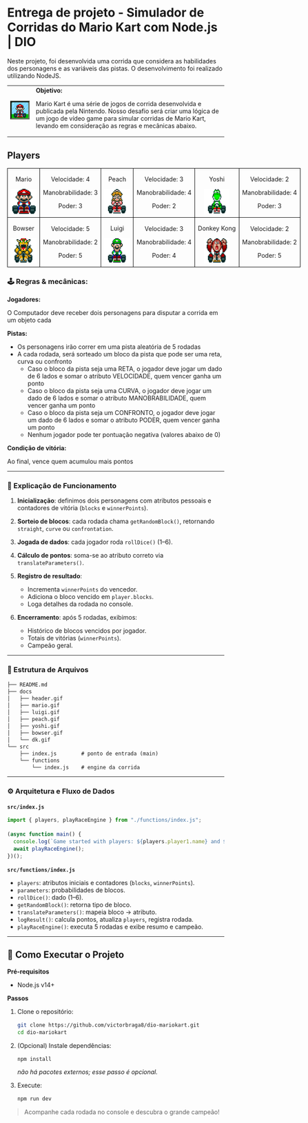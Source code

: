 # Entrega de projeto - Simulador de Corridas do Mario Kart com Node.js | DIO

Neste projeto, foi desenvolvida uma corrida que considera as habilidades dos personagens e as variáveis das pistas. O desenvolvimento foi realizado utilizando NodeJS.

<table>
  <tr>
    <td>
      <img src="./docs/header.gif" alt="Mario Kart" width="200">
    </td>
    <td>
      <b>Objetivo:</b>
      <p>Mario Kart é uma série de jogos de corrida desenvolvida e publicada pela Nintendo. Nosso desafio será criar uma lógica de um jogo de vídeo game para simular corridas de Mario Kart, levando em consideração as regras e mecânicas abaixo.</p>
    </td>
  </tr>
</table>

<h2>Players</h2>
<table style="border-collapse: collapse; width: 800px; margin: 0 auto;">
  <tr>
    <td style="border: 1px solid black; text-align: center;">
      <p>Mario</p>
      <img src="./docs/mario.gif" alt="Mario Kart" width="60" height="60">
    </td>
    <td style="border: 1px solid black; text-align: center;">
      <p>Velocidade: 4</p>
      <p>Manobrabilidade: 3</p>
      <p>Poder: 3</p>
    </td>
    <td style="border: 1px solid black; text-align: center;">
      <p>Peach</p>
      <img src="./docs/peach.gif" alt="Mario Kart" width="60" height="60">
    </td>
    <td style="border: 1px solid black; text-align: center;">
      <p>Velocidade: 3</p>
      <p>Manobrabilidade: 4</p>
      <p>Poder: 2</p>
    </td>
    <td style="border: 1px solid black; text-align: center;">
      <p>Yoshi</p>
      <img src="./docs/yoshi.gif" alt="Mario Kart" width="60" height="60">
    </td>
    <td style="border: 1px solid black; text-align: center;">
      <p>Velocidade: 2</p>
      <p>Manobrabilidade: 4</p>
      <p>Poder: 3</p>
    </td>
  </tr>
  <tr>
    <td style="border: 1px solid black; text-align: center;">
      <p>Bowser</p>
      <img src="./docs/bowser.gif" alt="Mario Kart" width="60" height="60">
    </td>
    <td style="border: 1px solid black; text-align: center;">
      <p>Velocidade: 5</p>
      <p>Manobrabilidade: 2</p>
      <p>Poder: 5</p>
    </td>
    <td style="border: 1px solid black; text-align: center;">
      <p>Luigi</p>
      <img src="./docs/luigi.gif" alt="Mario Kart" width="60" height="60">
    </td>
    <td style="border: 1px solid black; text-align: center;">
      <p>Velocidade: 3</p>
      <p>Manobrabilidade: 4</p>
      <p>Poder: 4</p>
    </td>
    <td style="border: 1px solid black; text-align: center;">
      <p>Donkey Kong</p>
      <img src="./docs/dk.gif" alt="Mario Kart" width="60" height="60">
    </td>
    <td style="border: 1px solid black; text-align: center;">
      <p>Velocidade: 2</p>
      <p>Manobrabilidade: 2</p>
      <p>Poder: 5</p>
    </td>
  </tr>
</table>

<p></p>

<h3>🕹️ Regras & mecânicas:</h3>

<b>Jogadores:</b>

<label for="jogadores-item">O Computador deve receber dois personagens para disputar a corrida em um objeto cada</label>

<b>Pistas:</b>

<ul>
  <li> <label for="pistas-1-item">Os personagens irão correr em uma pista aleatória de 5 rodadas</label></li>
  <li> <label for="pistas-2-item">A cada rodada, será sorteado um bloco da pista que pode ser uma reta, curva ou confronto</label>
    <ul>
      <li><label for="pistas-2-1-item">Caso o bloco da pista seja uma RETA, o jogador deve jogar um dado de 6 lados e somar o atributo VELOCIDADE, quem vencer ganha um ponto</label></li>
      <li><label for="pistas-2-2-item">Caso o bloco da pista seja uma CURVA, o jogador deve jogar um dado de 6 lados e somar o atributo MANOBRABILIDADE, quem vencer ganha um ponto</label></li>
      <li><label for="pistas-2-3-item">Caso o bloco da pista seja um CONFRONTO, o jogador deve jogar um dado de 6 lados e somar o atributo PODER, quem vencer ganha um ponto</label></li>
      <li><label for="pistas-2-4-item">Nenhum jogador pode ter pontuação negativa (valores abaixo de 0)</label></li>
    </ul>
  </li>
</ul>

<b>Condição de vitória:</b>

<label for="vitoria-item">Ao final, vence quem acumulou mais pontos</label>

---

### 📖 Explicação de Funcionamento

1. **Inicialização**: definimos dois personagens com atributos pessoais e contadores de vitória (`blocks` e `winnerPoints`).
2. **Sorteio de blocos**: cada rodada chama `getRandomBlock()`, retornando `straight`, `curve` ou `confrontation`.
3. **Jogada de dados**: cada jogador roda `rollDice()` (1–6).
4. **Cálculo de pontos**: soma-se ao atributo correto via `translateParameters()`.
5. **Registro de resultado**:

   * Incrementa `winnerPoints` do vencedor.
   * Adiciona o bloco vencido em `player.blocks`.
   * Loga detalhes da rodada no console.
6. **Encerramento**: após 5 rodadas, exibimos:

   * Histórico de blocos vencidos por jogador.
   * Totais de vitórias (`winnerPoints`).
   * Campeão geral.

---

### 📂 Estrutura de Arquivos

```
├── README.md
├── docs
│   ├── header.gif
│   ├── mario.gif
│   ├── luigi.gif
│   ├── peach.gif
│   ├── yoshi.gif
│   ├── bowser.gif
│   └── dk.gif
└── src
    ├── index.js        # ponto de entrada (main)
    └── functions
        └── index.js    # engine da corrida
```

---

### ⚙️ Arquitetura e Fluxo de Dados

**`src/index.js`**

```js
import { players, playRaceEngine } from "./functions/index.js";

(async function main() {
  console.log(`Game started with players: ${players.player1.name} and ${players.player2.name}`);
  await playRaceEngine();
})();
```

**`src/functions/index.js`**

* `players`: atributos iniciais e contadores (`blocks`, `winnerPoints`).
* `parameters`: probabilidades de blocos.
* `rollDice()`: dado (1–6).
* `getRandomBlock()`: retorna tipo de bloco.
* `translateParameters()`: mapeia bloco → atributo.
* `logResult()`: calcula pontos, atualiza `players`, registra rodada.
* `playRaceEngine()`: executa 5 rodadas e exibe resumo e campeão.

---

## 🚀 Como Executar o Projeto

**Pré-requisitos**

* Node.js v14+

**Passos**

1. Clone o repositório:

   ```bash
   git clone https://github.com/victorbraga8/dio-mariokart.git  
   cd dio-mariokart  
   ```
2. (Opcional) Instale dependências:

   ```bash
   npm install  
   ```

   *não há pacotes externos; esse passo é opcional.*
3. Execute:

   ```bash
   npm run dev  
   ```

> Acompanhe cada rodada no console e descubra o grande campeão!
